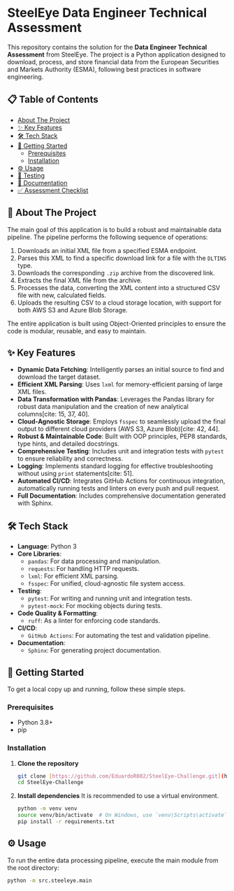 # SteelEye Data Engineer Technical Assessment

This repository contains the solution for the **Data Engineer Technical Assessment** from SteelEye. The project is a Python application designed to download, process, and store financial data from the European Securities and Markets Authority (ESMA), following best practices in software engineering.

## 📋 Table of Contents

- [About The Project](#-about-the-project)
- [✨ Key Features](#-key-features)
- [🛠️ Tech Stack](#️-tech-stack)
- [🚀 Getting Started](#-getting-started)
  - [Prerequisites](#prerequisites)
  - [Installation](#installation)
- [⚙️ Usage](#️-usage)
- [🧪 Testing](#-testing)
- [📖 Documentation](#-documentation)
- [✅ Assessment Checklist](#-assessment-checklist)

## 📖 About The Project

The main goal of this application is to build a robust and maintainable data pipeline. The pipeline performs the following sequence of operations:

1.  Downloads an initial XML file from a specified ESMA endpoint.
2.  Parses this XML to find a specific download link for a file with the `DLTINS` type.
3.  Downloads the corresponding `.zip` archive from the discovered link.
4.  Extracts the final XML file from the archive.
5.  Processes the data, converting the XML content into a structured CSV file with new, calculated fields.
6.  Uploads the resulting CSV to a cloud storage location, with support for both AWS S3 and Azure Blob Storage.

The entire application is built using Object-Oriented principles to ensure the code is modular, reusable, and easy to maintain.

## ✨ Key Features

-   **Dynamic Data Fetching**: Intelligently parses an initial source to find and download the target dataset.
-   **Efficient XML Parsing**: Uses `lxml` for memory-efficient parsing of large XML files.
-   **Data Transformation with Pandas**: Leverages the Pandas library for robust data manipulation and the creation of new analytical columns[cite: 15, 37, 40].
-   **Cloud-Agnostic Storage**: Employs `fsspec` to seamlessly upload the final output to different cloud providers (AWS S3, Azure Blob)[cite: 42, 44].
-   **Robust & Maintainable Code**: Built with OOP principles, PEP8 standards, type hints, and detailed docstrings.
-   **Comprehensive Testing**: Includes unit and integration tests with `pytest` to ensure reliability and correctness.
-   **Logging**: Implements standard logging for effective troubleshooting without using `print` statements[cite: 51].
-   **Automated CI/CD**: Integrates GitHub Actions for continuous integration, automatically running tests and linters on every push and pull request.
-   **Full Documentation**: Includes comprehensive documentation generated with Sphinx.

## 🛠️ Tech Stack

-   **Language**: Python 3 
-   **Core Libraries**:
    -   `pandas`: For data processing and manipulation.
    -   `requests`: For handling HTTP requests.
    -   `lxml`: For efficient XML parsing.
    -   `fsspec`: For unified, cloud-agnostic file system access.
-   **Testing**:
    -   `pytest`: For writing and running unit and integration tests.
    -   `pytest-mock`: For mocking objects during tests.
-   **Code Quality & Formatting**:
    -   `ruff`: As a linter for enforcing code standards.
-   **CI/CD**:
    -   `GitHub Actions`: For automating the test and validation pipeline.
-   **Documentation**:
    -   `Sphinx`: For generating project documentation.

## 🚀 Getting Started

To get a local copy up and running, follow these simple steps.

### Prerequisites

-   Python 3.8+
-   pip

### Installation

1.  **Clone the repository**
    ```sh
    git clone [https://github.com/EduardoR002/SteelEye-Challenge.git](https://github.com/EduardoR002/SteelEye-Challenge.git)
    cd SteelEye-Challenge
    ```

2.  **Install dependencies**
    It is recommended to use a virtual environment.
    ```sh
    python -m venv venv
    source venv/bin/activate  # On Windows, use `venv\Scripts\activate`
    pip install -r requirements.txt
    ```

## ⚙️ Usage

To run the entire data processing pipeline, execute the main module from the root directory:

```sh
python -m src.steeleye.main
